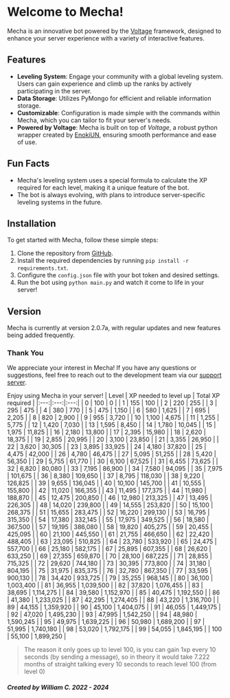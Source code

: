﻿# Welcome to Mecha!

Mecha is an innovative bot powered by the [Voltage](https://github.com/EnokiUN/Voltage) framework, designed to enhance your server experience with a variety of interactive features.

## Features

- **Leveling System**: Engage your community with a global leveling system. Users can gain experience and climb up the ranks by actively participating in the server.
- **Data Storage**: Utilizes PyMongo for efficient and reliable information storage.
- **Customizable**: Configuration is made simple with the commands within Mecha, which you can tailor to fit your server's needs.
- **Powered by Voltage**: Mecha is built on top of *Voltage*, a robust python wrapper created by [EnokiUN](https://github.com/EnokiUN), ensuring smooth performance and ease of use.

## Fun Facts

- Mecha's leveling system uses a special formula to calculate the XP required for each level, making it a unique feature of the bot.
- The bot is always evolving, with plans to introduce server-specific leveling systems in the future.

## Installation

To get started with Mecha, follow these simple steps:

1. Clone the repository from [GitHub](https://github.com/2vw/Mecha).
2. Install the required dependencies by running `pip install -r requirements.txt`.
3. Configure the `config.json` file with your bot token and desired settings.
4. Run the bot using `python main.py` and watch it come to life in your server!

## Version

Mecha is currently at version 2.0.7a, with regular updates and new features being added frequently.

### Thank You

We appreciate your interest in Mecha! If you have any questions or suggestions, feel free to reach out to the development team via our [support server](https://rvlt.gg/EnyEfnXf).

Enjoy using Mecha in your server!
| Level | XP needed to level up | Total XP required |
|:---:|:---:|:---:|
| 0 | 100 | 0 |
| 1 | 155 | 100 |
| 2 | 220 | 255 |
| 3 | 295 | 475 |
| 4 | 380 | 770 |
| 5 | 475 | 1,150 |
| 6 | 580 | 1,625 |
| 7 | 695 | 2,205 |
| 8 | 820 | 2,900 |
| 9 | 955 | 3,720 |
| 10 | 1,100 | 4,675 |
| 11 | 1,255 | 5,775 |
| 12 | 1,420 | 7,030 |
| 13 | 1,595 | 8,450 |
| 14 | 1,780 | 10,045 |
| 15 | 1,975 | 11,825 |
| 16 | 2,180 | 13,800 |
| 17 | 2,395 | 15,980 |
| 18 | 2,620 | 18,375 |
| 19 | 2,855 | 20,995 |
| 20 | 3,100 | 23,850 |
| 21 | 3,355 | 26,950 |
| 22 | 3,620 | 30,305 |
| 23 | 3,895 | 33,925 |
| 24 | 4,180 | 37,820 |
| 25 | 4,475 | 42,000 |
| 26 | 4,780 | 46,475 |
| 27 | 5,095 | 51,255 |
| 28 | 5,420 | 56,350 |
| 29 | 5,755 | 61,770 |
| 30 | 6,100 | 67,525 |
| 31 | 6,455 | 73,625 |
| 32 | 6,820 | 80,080 |
| 33 | 7,195 | 86,900 |
| 34 | 7,580 | 94,095 |
| 35 | 7,975 | 101,675 |
| 36 | 8,380 | 109,650 |
| 37 | 8,795 | 118,030 |
| 38 | 9,220 | 126,825 |
| 39 | 9,655 | 136,045 |
| 40 | 10,100 | 145,700 |
| 41 | 10,555 | 155,800 |
| 42 | 11,020 | 166,355 |
| 43 | 11,495 | 177,375 |
| 44 | 11,980 | 188,870 |
| 45 | 12,475 | 200,850 |
| 46 | 12,980 | 213,325 |
| 47 | 13,495 | 226,305 |
| 48 | 14,020 | 239,800 |
| 49 | 14,555 | 253,820 |
| 50 | 15,100 | 268,375 |
| 51 | 15,655 | 283,475 |
| 52 | 16,220 | 299,130 |
| 53 | 16,795 | 315,350 |
| 54 | 17,380 | 332,145 |
| 55 | 17,975 | 349,525 |
| 56 | 18,580 | 367,500 |
| 57 | 19,195 | 386,080 |
| 58 | 19,820 | 405,275 |
| 59 | 20,455 | 425,095 |
| 60 | 21,100 | 445,550 |
| 61 | 21,755 | 466,650 |
| 62 | 22,420 | 488,405 |
| 63 | 23,095 | 510,825 |
| 64 | 23,780 | 533,920 |
| 65 | 24,475 | 557,700 |
| 66 | 25,180 | 582,175 |
| 67 | 25,895 | 607,355 |
| 68 | 26,620 | 633,250 |
| 69 | 27,355 | 659,870 |
| 70 | 28,100 | 687,225 |
| 71 | 28,855 | 715,325 |
| 72 | 29,620 | 744,180 |
| 73 | 30,395 | 773,800 |
| 74 | 31,180 | 804,195 |
| 75 | 31,975 | 835,375 |
| 76 | 32,780 | 867,350 |
| 77 | 33,595 | 900,130 |
| 78 | 34,420 | 933,725 |
| 79 | 35,255 | 968,145 |
| 80 | 36,100 | 1,003,400 |
| 81 | 36,955 | 1,039,500 |
| 82 | 37,820 | 1,076,455 |
| 83 | 38,695 | 1,114,275 |
| 84 | 39,580 | 1,152,970 |
| 85 | 40,475 | 1,192,550 |
| 86 | 41,380 | 1,233,025 |
| 87 | 42,295 | 1,274,405 |
| 88 | 43,220 | 1,316,700 |
| 89 | 44,155 | 1,359,920 |
| 90 | 45,100 | 1,404,075 |
| 91 | 46,055 | 1,449,175 |
| 92 | 47,020 | 1,495,230 |
| 93 | 47,995 | 1,542,250 |
| 94 | 48,980 | 1,590,245 |
| 95 | 49,975 | 1,639,225 |
| 96 | 50,980 | 1,689,200 |
| 97 | 51,995 | 1,740,180 |
| 98 | 53,020 | 1,792,175 |
| 99 | 54,055 | 1,845,195 |
| 100 | 55,100 | 1,899,250 |

> The reason it only goes up to level 100, is you can gain 1xp every 10 seconds (by sending a message), so in theory it would take 7.222 months of straight talking every 10 seconds to reach level 100 (from level 0)

#### *Created by William C. 2022 - 2024*
